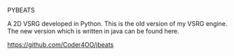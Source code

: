PYBEATS

A 2D VSRG developed in Python. This is the old version of my VSRG engine. The new version which is written in java can be found here.

https://github.com/Coder4OO/jbeats
